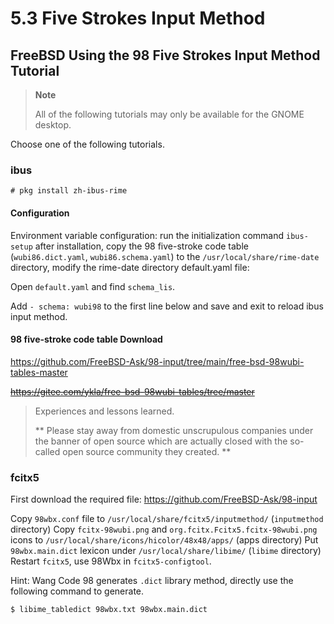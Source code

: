 # 5.3 Five Strokes Input Method

## FreeBSD Using the 98 Five Strokes Input Method Tutorial

>**Note**
>
>All of the following tutorials may only be available for the GNOME desktop.

Choose one of the following tutorials.

### ibus

`# pkg install zh-ibus-rime`

#### Configuration

Environment variable configuration: run the initialization command `ibus-setup` after installation, copy the 98 five-stroke code table (`wubi86.dict.yaml`, `wubi86.schema.yaml`) to the `/usr/local/share/rime-date` directory, modify the rime-date directory default.yaml file:

Open `default.yaml` and find `schema_lis`.

Add `- schema: wubi98` to the first line below and save and exit to reload ibus input method.

#### 98 five-stroke code table Download

<https://github.com/FreeBSD-Ask/98-input/tree/main/free-bsd-98wubi-tables-master>

~~https://gitee.com/ykla/free-bsd-98wubi-tables/tree/master~~

> Experiences and lessons learned.
>
>** Please stay away from domestic unscrupulous companies under the banner of open source which are actually closed with the so-called open source community they created. **

### fcitx5


First download the required file: https://github.com/FreeBSD-Ask/98-input

Copy `98wbx.conf` file to `/usr/local/share/fcitx5/inputmethod/` (`inputmethod` directory)
Copy `fcitx-98wubi.png` and `org.fcitx.Fcitx5.fcitx-98wubi.png` icons to `/usr/local/share/icons/hicolor/48x48/apps/` (apps directory)
Put `98wbx.main.dict` lexicon under `/usr/local/share/libime/` (`libime` directory)
Restart `fcitx5`, use 98Wbx in `fcitx5-configtool`.

Hint: Wang Code 98 generates `.dict` library method, directly use the following command to generate.

```
$ libime_tabledict 98wbx.txt 98wbx.main.dict
```
